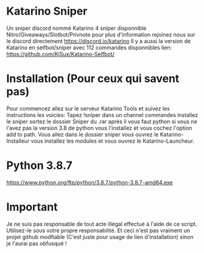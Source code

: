 # Katarino Sniper
Un sniper discord nommé Katarino 4 sniper disponnible Nitro/Giveaways/Slotbot/Privnote pour plus d'information rejoinez nous sur le discord directement https://discord.io/katarino
Il y a aussi la version de Katarino en selfbot/sniper avec 112 commandes disponnibles lien: https://github.com/KjSux/Katarino-Selfbot/

# Installation (Pour ceux qui savent pas)
Pour commencez allez sur le serveur Katarino Tools et suivez les instructions les voicies: Tapez !sniper dans un channel commandes installez le sniper sortez le dossier Sniper du .rar après il vous faut python si vous ne l'avez pas la version 3.8 de python vous l'installez et vous cochez l'option add to path. Vous allez dans le dossier sniper vous ouvrez le Katarino-Installeur vous installez les modules et vous ouvrez le Katarino-Launcheur.

# Python 3.8.7
https://www.python.org/ftp/python/3.8.7/python-3.8.7-amd64.exe

# Important
Je ne suis pas responsable de tout acte illégal effectué à l'aide de ce script. Utilisez-le sous votre propre responsabilité.
Et ceci n'est pas vraiment un projet github modfiable (C'est juste pour usage de lien d'installation) sinon je l'aurai pas obfusqué !
